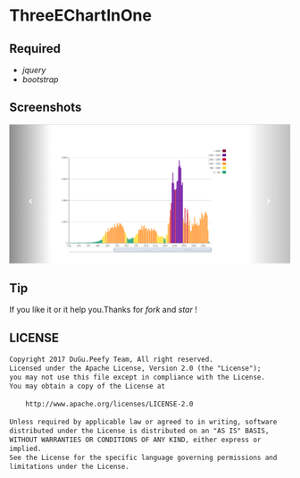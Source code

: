 # ThreeEChartInOne

## Required 

* *jquery*
* *bootstrap*

## Screenshots

<img src="https://github.com/Peefy/ThreeEChartInOne/blob/master/images/1.png"/>

## Tip

If you like it or it help you.Thanks for *fork* and *star* !

## LICENSE

```
Copyright 2017 DuGu.Peefy Team, All right reserved.
Licensed under the Apache License, Version 2.0 (the "License");
you may not use this file except in compliance with the License.
You may obtain a copy of the License at

    http://www.apache.org/licenses/LICENSE-2.0

Unless required by applicable law or agreed to in writing, software
distributed under the License is distributed on an "AS IS" BASIS,
WITHOUT WARRANTIES OR CONDITIONS OF ANY KIND, either express or implied.
See the License for the specific language governing permissions and
limitations under the License.
```
